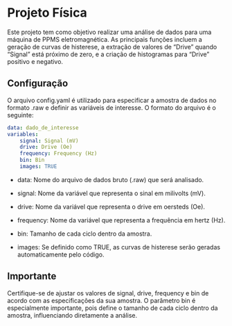 
# Projeto Física

Este projeto tem como objetivo realizar uma análise de dados para uma
máquina de PPMS eletromagnética. As principais funções incluem a geração
de curvas de histerese, a extração de valores de “Drive” quando “Signal”
está próximo de zero, e a criação de histogramas para “Drive” positivo e
negativo.

## Configuração

O arquivo config.yaml é utilizado para especificar a amostra de dados no
formato .raw e definir as variáveis de interesse. O formato do arquivo é
o seguinte:

``` yaml
data: dado_de_interesse
variables:
    signal: Signal (mV)
    drive: Drive (Oe)
    frequency: Frequency (Hz)
    bin: Bin
    images: TRUE
```

- data: Nome do arquivo de dados bruto (.raw) que será analisado.

- signal: Nome da variável que representa o sinal em milivolts (mV).

- drive: Nome da variável que representa o drive em oersteds (Oe).

- frequency: Nome da variável que representa a frequência em hertz (Hz).

- bin: Tamanho de cada ciclo dentro da amostra.

- images: Se definido como TRUE, as curvas de histerese serão geradas
  automaticamente pelo código.

## Importante

Certifique-se de ajustar os valores de signal, drive, frequency e bin de
acordo com as especificações da sua amostra. O parâmetro bin é
especialmente importante, pois define o tamanho de cada ciclo dentro da
amostra, influenciando diretamente a análise.
